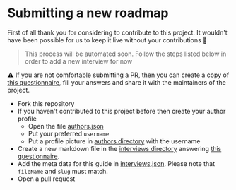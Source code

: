 # Submitting a new roadmap

First of all thank you for considering to contribute to this project. It wouldn't have been possible for us to keep it live without your contributions 🙏

> This process will be automated soon. Follow the steps listed below in order to add a new interview for now

⚠️ If you are not comfortable submitting a PR, then you can create a copy of [this questionnaire](https://docs.google.com/document/d/1CyQYd0cX1HfkFNi9UetyhkJ6nMv_PaG5Nj8VedxFInM/edit?usp=sharing), fill your answers and share it with the maintainers of the project.
  
* Fork this repository
* If you haven't contributed to this project before then create your author profile
  * Open the file [authors.json](../content/authors.json)
  * Put your preferred `username`
  * Put a profile picture in [authors directory](../public/authors) with the username  
* Create a new markdown file in the [interviews directory](../content/interviews) answering [this questionnaire](https://docs.google.com/document/d/1CyQYd0cX1HfkFNi9UetyhkJ6nMv_PaG5Nj8VedxFInM/edit?usp=sharing).
* Add the meta data for this guide in [interviews.json](../content/interviews.json). Please note that `fileName` and `slug` must match.
* Open a pull request 
